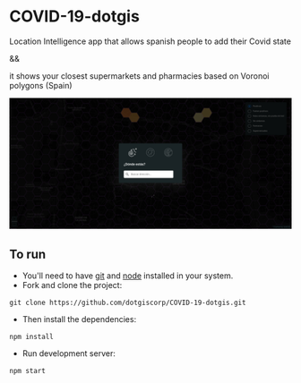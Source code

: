 # COVID-19-dotgis

Location Intelligence app that allows spanish people to add their Covid state

&&

it shows your closest supermarkets and pharmacies based on Voronoi polygons (Spain)

<img src="./thumb.png" alt="app-thumb">

## To run

* You'll need to have [git](https://git-scm.com/) and [node](https://nodejs.org/en/) installed in your system.
* Fork and clone the project:

```
git clone https://github.com/dotgiscorp/COVID-19-dotgis.git
```

* Then install the dependencies:

```
npm install
```

* Run development server:

```
npm start
```
